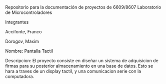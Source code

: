 Repositorio para la documentación de proyectos de
6609/8607 Laboratorio de Microcontroladores

Integrantes

Accifonte, Franco

Dorogov, Maxim


Nombre: Pantalla Tactil

Descripcion:
El proyecto consiste en diseñar un sistema de adquisicion de firmas para su posterior almacenamiento en una base de datos.
Esto se hara a traves de un display tactil, y una comunicacion serie con la computadora.
